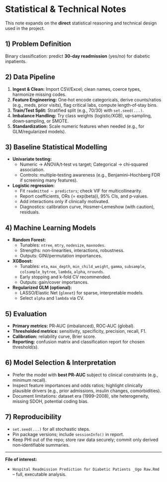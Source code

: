 # Statistical & Technical Notes

This note expands on the **direct** statistical reasoning and technical design used in the project.

## 1) Problem Definition
Binary classification: predict **30‑day readmission** (yes/no) for diabetic inpatients.

## 2) Data Pipeline
1. **Ingest & Clean:** Import CSV/Excel; clean names, coerce types, harmonize missing codes.
2. **Feature Engineering:** One‑hot encode categoricals, derive counts/ratios (e.g., meds, prior visits), flag critical labs, compute length‑of‑stay bins.
3. **Train/Test Split:** Stratified split (e.g., 70/30) with `set.seed(...)`.
4. **Imbalance Handling:** Try class weights (logistic/XGB), up‑sampling, down‑sampling, or SMOTE.
5. **Standardization:** Scale numeric features when needed (e.g., for GLM/regularized models).

## 3) Baseline Statistical Modelling
- **Univariate testing:**  
  - Numeric → ANOVA/t‑test vs target; Categorical → chi‑squared association.  
  - Controls: multiple‑testing awareness (e.g., Benjamini–Hochberg FDR if screening many features).
- **Logistic regression:**  
  - Fit `readmitted ~ predictors`; check VIF for multicollinearity.  
  - Report coefficients, ORs (= exp(beta)), 95% CIs, and p‑values.  
  - Add interactions only if clinically motivated.  
  - Diagnostics: calibration curve, Hosmer–Lemeshow (with caution), residuals.

## 4) Machine Learning Models
- **Random Forest:**  
  - Tunables: `ntree`, `mtry`, `nodesize`, `maxnodes`.  
  - Strengths: non‑linearities, interactions, robustness.  
  - Outputs: GINI/permutation importances.
- **XGBoost:**  
  - Tunables: `eta`, `max_depth`, `min_child_weight`, `gamma`, `subsample`, `colsample_bytree`, `lambda`, `alpha`, `nrounds`.  
  - Early stopping and k‑fold CV recommended.  
  - Outputs: gain/cover importances.
- **Regularized GLM (optional):**  
  - LASSO/Elastic Net (`glmnet`) for sparse, interpretable models.  
  - Select `alpha` and `lambda` via CV.

## 5) Evaluation
- **Primary metrics:** PR‑AUC (imbalanced), ROC‑AUC (global).  
- **Thresholded metrics:** sensitivity, specificity, precision, recall, F1.  
- **Calibration:** reliability curve, Brier score.  
- **Reporting:** confusion matrix and classification report for chosen threshold(s).

## 6) Model Selection & Interpretation
- Prefer the model with **best PR‑AUC** subject to clinical constraints (e.g., minimum recall).  
- Inspect feature importances and odds ratios; highlight clinically plausible drivers (e.g., prior admissions, insulin changes, comorbidities).  
- Document limitations: dataset era (1999–2008), site heterogeneity, missing SDOH, potential coding bias.

## 7) Reproducibility
- `set.seed(...)` for all stochastic steps.  
- Pin package versions; include `sessionInfo()` in report.  
- Keep PHI out of the repo; store raw data securely; commit only derived non‑identifiable summaries.

---

**File of interest:**  
- `Hospital Readmission Prediction for Diabetic Patients _Ugo Raw.Rmd` – full, executable analysis.
